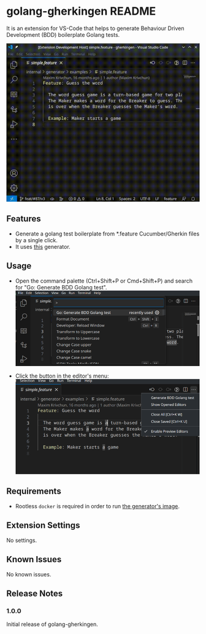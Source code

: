 # golang-gherkingen README

It is an extension for VS-Code that helps to generate Behaviour Driven Development (BDD) boilerplate Golang tests.

![Animation](./assets/animation.gif)

## Features

- Generate a golang test boilerplate from *.feature Cucumber/Gherkin files by a single click.
- It uses [this](https://github.com/hedhyw/gherkingen) generator.

## Usage

- Open the command palette (Ctrl+Shift+P or Cmd+Shift+P) and search for "Go: Generate BDD Golang test".
    ![Command palette](assets/usage-command-palette.png)

- Click the button in the editor's menu:
    ![Menu editor](assets/usage-editor-menu.png)

## Requirements

- Rootless `docker` is required in order to run [the generator's image](https://hub.docker.com/r/hedhyw/gherkingen).

## Extension Settings

No settings.

## Known Issues

No known issues.

## Release Notes

### 1.0.0

Initial release of golang-gherkingen.
